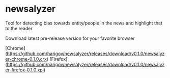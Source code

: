# newsalyzer
Tool for detecting bias towards entity/people in the news and highlight that to the reader

Download latest pre-release version for your favorite browser

[Chrome] (https://github.com/harigov/newsalyzer/releases/download/v0.1.0/newsalyzer-chrome-0.1.0.crx)
[Firefox] (https://github.com/harigov/newsalyzer/releases/download/v0.1.0/newsalyzer-firefox-0.1.0.xpi)

